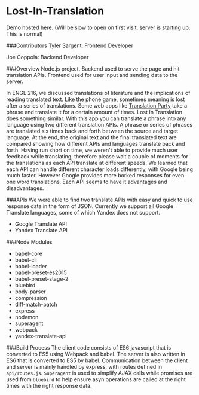 # Lost-In-Translation

Demo hosted [here]. (Will be slow to open on first visit, server is starting up. This is normal)

###Contributors
Tyler Sargent: Frontend Developer

Joe Coppola: Backend Developer

###Overview
Node.js project. Backend used to serve the page and hit translation APIs. Frontend used for user input and sending data to the server.

In ENGL 216, we discussed translations of literature and the implications of reading translated text. Like the phone game, sometimes meaning is lost after a series of translations. Some web apps like [Translation Party] take a phrase and translate it for a certain amount of times. Lost In Translation does something similar. With this app you can translate a phrase into any language using two different translation APIs. A phrase or series of phrases are translated six times back and forth between the source and target language. At the end, the original text and the final translated text are compared showing how different APIs and languages translate back and forth. Having run short on time, we weren't able to provide much user feedback while translating, therefore please wait a couple of moments for the translations as each API translate at different speeds. We learned that each API can handle different character loads differently, with Google being much faster. However Google provides more borked responses for even one word translations. Each API seems to have it advantages and disadvantages. 

###APIs
We were able to find two translate APIs with easy and quick to use response data in the form of JSON. Currently we support all Google Translate languages, some of which Yandex does not support.

* Google Translate API
* Yandex Translate API

###Node Modules

* babel-core
* babel-cli
* babel-loader
* babel-preset-es2015
* babel-preset-stage-2
* bluebird
* body-parser
* compression
* diff-match-patch
* express
* nodemon
* superagent
* webpack
* yandex-translate-api


###Build Process
The client code consists of ES6 javascript that is converted to ES5 using Webpack and babel. The server is also written in ES6 that is converted to ES5 by babel. Communication between the client and server is mainly handled by express, with routes defined in `api/routes.js`. `Superagent` is used to simplify AJAX calls while promises are used from `bluebird` to help ensure asyn operations are called at the right times with the right response data. 

[here]:http://lost-in-translation.herokuapp.com/
[Translation Party]:http://translationparty.com/
